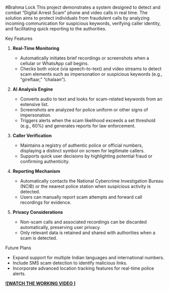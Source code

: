 #Brahma Lock
This project demonstrates a system designed to detect and combat “Digital Arrest Scam” phone and video calls in real time. The solution aims to protect individuals from fraudulent calls by analyzing incoming communication for suspicious keywords, verifying caller identity, and facilitating quick reporting to the authorities.

Key Features  
1. **Real-Time Monitoring**  
   - Automatically initiates brief recordings or screenshots when a cellular or WhatsApp call begins.  
   - Checks both voice (via speech-to-text) and video streams to detect scam elements such as impersonation or suspicious keywords (e.g., “gireftaar,” “chalaan”).  

2. **AI Analysis Engine**  
   - Converts audio to text and looks for scam-related keywords from an extensive list.  
   - Screenshots are analyzed for police uniform or other signs of impersonation.  
   - Triggers alerts when the scam likelihood exceeds a set threshold (e.g., 60%) and generates reports for law enforcement.  

3. **Caller Verification**  
   - Maintains a registry of authentic police or official numbers, displaying a distinct symbol on screen for legitimate callers.  
   - Supports quick user decisions by highlighting potential fraud or confirming authenticity.  

4. **Reporting Mechanism**  
   - Automatically contacts the National Cybercrime Investigation Bureau (NCIB) or the nearest police station when suspicious activity is detected.  
   - Users can manually report scam attempts and forward call recordings for evidence.  

5. **Privacy Considerations**  
   - Non-scam calls and associated recordings can be discarded automatically, preserving user privacy.  
   - Only relevant data is retained and shared with authorities when a scam is detected.  

Future Plans  
- Expand support for multiple Indian languages and international numbers.  
- Include SMS scam detection to identify malicious links.   
- Incorporate advanced location tracking features for real-time police alerts.

**[![WATCH THE WORKING VIDEO ]](https://drive.google.com/file/d/1wEkX0VqzVq8f2p-2p7PEFoj8aVQevitS/view?usp=sharing)**

